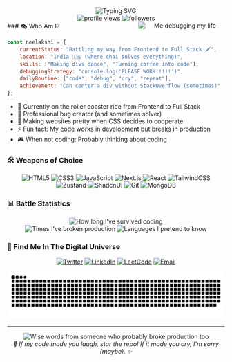 <div align="center">
  <img src="https://readme-typing-svg.demolab.com?font=Fira+Code&weight=600&size=28&duration=4000&pause=1000&color=2F81F7&center=true&vCenter=true&random=false&width=435&lines=Namaste+🙏+I'm+Neelakshi;Professional+Bug+Creator;CSS+Warrior;Expert+at+Console.log()" alt="Typing SVG" />
</div>

<div align="center">
  <img src="https://komarev.com/ghpvc/?username=bluecoder2003&label=Humans+who+found+me&color=0e75b6&style=flat" alt="profile views" />
  <img src="https://img.shields.io/github/followers/bluecoder2003?label=Fellow+Code+Warriors&style=social" alt="followers" />
</div>

<div align="center">
<img align="right" alt="Me debugging my life" width="200" src="https://user-images.githubusercontent.com/74038190/236119160-976a0405-caa7-470c-9356-16d43402ea0a.gif">
<div align="left">
### 🎭 Who Am I?

```javascript
const neelakshi = {
    currentStatus: "Battling my way from Frontend to Full Stack 🗡️",
    location: "India 🇮🇳 (where chai solves everything)",
    skills: ["Making divs dance", "Turning coffee into code"],
    debuggingStrategy: "console.log('PLEASE WORK!!!!!')",
    dailyRoutine: ["code", "debug", "cry", "repeat"],
    achievement: "Can center a div without StackOverflow (sometimes)"
};
```
</div>
</div>

- 🎢 Currently on the roller coaster ride from Frontend to Full Stack
- 🐛 Professional bug creator (and sometimes solver)
- 🎨 Making websites pretty when CSS decides to cooperate
- ⚡ Fun fact: My code works in development but breaks in production
- 🎮 When not coding: Probably thinking about coding

### 🛠️ Weapons of Choice

<div align="center">

![HTML5](https://img.shields.io/badge/HTML5-Because_Tables_Aren't_That_Bad-%23E34F26.svg?style=for-the-badge&logo=html5&logoColor=white)
![CSS3](https://img.shields.io/badge/CSS3-Flexbox_Is_My_Cardio-%231572B6.svg?style=for-the-badge&logo=css3&logoColor=white)
![JavaScript](https://img.shields.io/badge/JavaScript-The_Good_Parts_(All_3_of_them)-%23323330.svg?style=for-the-badge&logo=javascript&logoColor=%23F7DF1E)
![Next.js](https://img.shields.io/badge/Next.js-Because_React_Wasn't_Complex_Enough-%23000000.svg?style=for-the-badge&logo=next.js&logoColor=white)
![React](https://img.shields.io/badge/React-useState(anxiety)-%2320232a.svg?style=for-the-badge&logo=react&logoColor=%2361DAFB)
![TailwindCSS](https://img.shields.io/badge/Tailwind-Writing_CSS_in_JS_in_HTML-%2338B2AC.svg?style=for-the-badge&logo=tailwind-css&logoColor=white)
![Zustand](https://img.shields.io/badge/Zustand-Redux_but_Make_it_Bearable-%23000000.svg?style=for-the-badge)
![ShadcnUI](https://img.shields.io/badge/shadcn/ui-Making_UI_Great_Again-%23000000.svg?style=for-the-badge)
![Git](https://img.shields.io/badge/Git-git_push_--force-%23F05033.svg?style=for-the-badge&logo=git&logoColor=white)
![MongoDB](https://img.shields.io/badge/MongoDB-NoSQL_No_Problem-%234ea94b.svg?style=for-the-badge&logo=mongodb&logoColor=white)

</div>

### 📊 Battle Statistics

<div align="center">
  <img src="https://github-readme-streak-stats.herokuapp.com/?user=bluecoder2003&theme=tokyonight" alt="How long I've survived coding" />
</div>

<div align="center">
  <img height="180em" src="https://github-readme-stats.vercel.app/api?username=bluecoder2003&show_icons=true&theme=tokyonight" alt="Times I've broken production" />
  <img height="180em" src="https://github-readme-stats.vercel.app/api/top-langs/?username=bluecoder2003&layout=compact&theme=tokyonight" alt="Languages I pretend to know" />
</div>

### 🤝 Find Me In The Digital Universe

<div align="center">
  
  [![Twitter](https://img.shields.io/badge/Twitter-Where_I_Complain_About_JS-%231DA1F2.svg?style=for-the-badge&logo=Twitter&logoColor=white)](https://twitter.com/neelakshi%20das)
  [![LinkedIn](https://img.shields.io/badge/linkedin-Professional_Meme_Sharer-%230077B5.svg?style=for-the-badge&logo=linkedin&logoColor=white)](https://linkedin.com/in/neelakshi%20das)
  [![LeetCode](https://img.shields.io/badge/LeetCode-Pain_and_Suffering-%23000000.svg?style=for-the-badge&logo=LeetCode&logoColor=#d16c06)](https://www.leetcode.com/bluecoder2003)
  [![Email](https://img.shields.io/badge/Email-Will_Reply_After_Debugging-%23D14836.svg?style=for-the-badge&logo=gmail&logoColor=white)](mailto:neelakshidas2003@gmail.com)
  
</div>

<div align="center">
  <img src="https://github.com/Platane/snk/raw/output/github-contribution-grid-snake.svg" alt="Snake eating my contributions" />
</div>

---

<div align="center">
  <img src="https://quotes-github-readme.vercel.app/api?type=horizontal&theme=tokyonight" alt="Wise words from someone who probably broke production too" />
</div>

<div align="center">
  <i>🚀 If my code made you laugh, star the repo! If it made you cry, I'm sorry (maybe). ✨</i>
</div>
